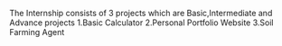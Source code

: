 The Internship consists of 3 projects which are Basic,Intermediate and Advance projects
1.Basic Calculator
2.Personal Portfolio Website
3.Soil Farming Agent
